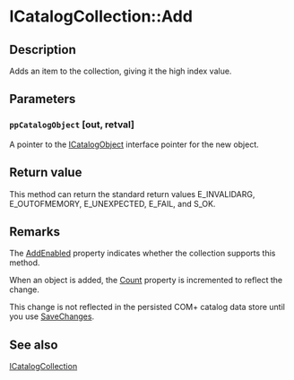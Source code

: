 # ICatalogCollection::Add

## Description

Adds an item to the collection, giving it the high index value.

## Parameters

### `ppCatalogObject` [out, retval]

A pointer to the [ICatalogObject](https://learn.microsoft.com/windows/desktop/api/comadmin/nn-comadmin-icatalogobject) interface pointer for the new object.

## Return value

This method can return the standard return values E_INVALIDARG, E_OUTOFMEMORY, E_UNEXPECTED, E_FAIL, and S_OK.

## Remarks

The [AddEnabled](https://learn.microsoft.com/windows/desktop/api/comadmin/nf-comadmin-icatalogcollection-get_addenabled) property indicates whether the collection supports this method.

When an object is added, the [Count](https://learn.microsoft.com/windows/desktop/api/comadmin/nf-comadmin-icatalogcollection-get_count) property is incremented to reflect the change.

This change is not reflected in the persisted COM+ catalog data store until you use [SaveChanges](https://learn.microsoft.com/windows/desktop/api/comadmin/nf-comadmin-icatalogcollection-savechanges).

## See also

[ICatalogCollection](https://learn.microsoft.com/windows/desktop/api/comadmin/nn-comadmin-icatalogcollection)